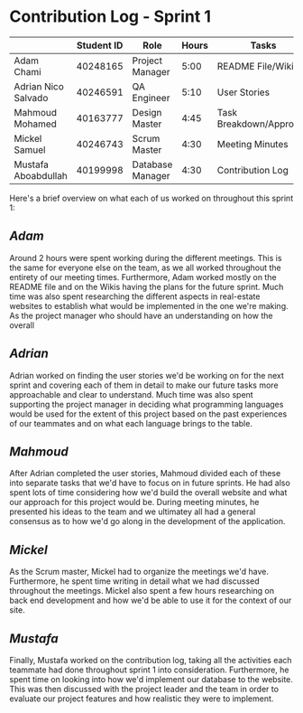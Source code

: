 # Contribution Log - Sprint 1

|              | Student ID | Role             | Hours | Tasks                 |
|--------------|------------|------------------|-------|-----------------------|
| Adam Chami   | 40248165   | Project Manager | 5:00  | README File/Wikis     |
| Adrian Nico Salvado | 40246591 | QA Engineer | 5:10  | User Stories          |
| Mahmoud Mohamed | 40163777 | Design Master  | 4:45  | Task Breakdown/Approach|
| Mickel Samuel | 40246743   | Scrum Master   | 4:30  | Meeting Minutes       |
| Mustafa Aboabdullah | 40199998 | Database Manager | 4:30  | Contribution Log  |

Here's a brief overview on what each of us worked on throughout this sprint 1:

## *Adam*
Around 2 hours were spent working during the different meetings. This is the same for everyone else on the team, as we all worked throughout the entirety of our meeting times. Furthermore, Adam worked mostly on the README file and on the Wikis having the plans for the future sprint. Much time was also spent researching the different aspects in real-estate websites to establish what would be implemented in the one we're making.
As the project manager who should have an understanding on how the overall 

## *Adrian*
Adrian worked on finding the user stories we'd be working on for the next sprint and covering each of them in detail to make our future tasks more approachable and clear to understand. Much time was also spent supporting the project manager in deciding what programming languages would be used for the extent of this project based on the past experiences of our teammates and on what each language brings to the table.

## *Mahmoud*
After Adrian completed the user stories, Mahmoud divided each of these into separate tasks that we'd have to focus on in future sprints. He had also spent lots of time considering how we'd build the overall website and what our approach for this project would be. During meeting minutes, he presented his ideas to the team and we ultimatey all had a general consensus as to how we'd go along in the development of the application.

## *Mickel*
As the Scrum master, Mickel had to organize the meetings we'd have. Furthermore, he spent time writing in detail what we had discussed throughout the meetings. Mickel also spent a few hours researching on back end development and how we'd be able to use it for the context of our site.

## *Mustafa*
Finally, Mustafa worked on the contribution log, taking all the activities each teammate had done throughout sprint 1 into consideration. Furthermore, he spent time on looking into how we'd implement our database to the website. This was then discussed with the project leader and the team in order to evaluate our project features and how realistic they were to implement.
